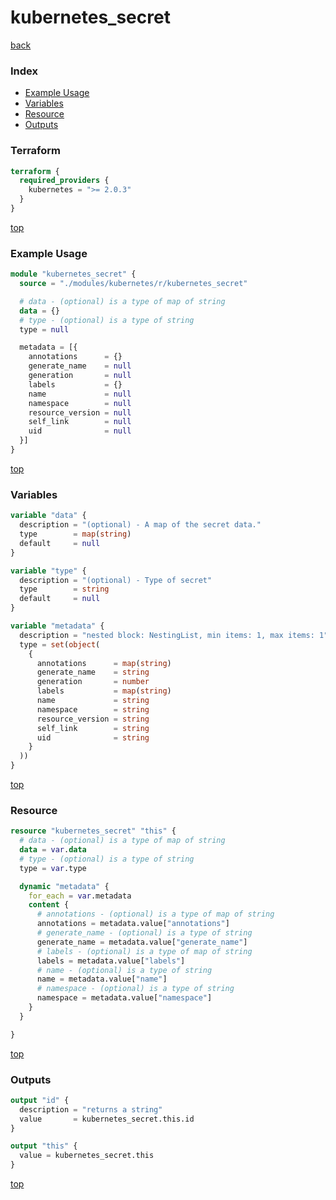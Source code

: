 # kubernetes_secret

[back](../kubernetes.md)

### Index

- [Example Usage](#example-usage)
- [Variables](#variables)
- [Resource](#resource)
- [Outputs](#outputs)

### Terraform

```terraform
terraform {
  required_providers {
    kubernetes = ">= 2.0.3"
  }
}
```

[top](#index)

### Example Usage

```terraform
module "kubernetes_secret" {
  source = "./modules/kubernetes/r/kubernetes_secret"

  # data - (optional) is a type of map of string
  data = {}
  # type - (optional) is a type of string
  type = null

  metadata = [{
    annotations      = {}
    generate_name    = null
    generation       = null
    labels           = {}
    name             = null
    namespace        = null
    resource_version = null
    self_link        = null
    uid              = null
  }]
}
```

[top](#index)

### Variables

```terraform
variable "data" {
  description = "(optional) - A map of the secret data."
  type        = map(string)
  default     = null
}

variable "type" {
  description = "(optional) - Type of secret"
  type        = string
  default     = null
}

variable "metadata" {
  description = "nested block: NestingList, min items: 1, max items: 1"
  type = set(object(
    {
      annotations      = map(string)
      generate_name    = string
      generation       = number
      labels           = map(string)
      name             = string
      namespace        = string
      resource_version = string
      self_link        = string
      uid              = string
    }
  ))
}
```

[top](#index)

### Resource

```terraform
resource "kubernetes_secret" "this" {
  # data - (optional) is a type of map of string
  data = var.data
  # type - (optional) is a type of string
  type = var.type

  dynamic "metadata" {
    for_each = var.metadata
    content {
      # annotations - (optional) is a type of map of string
      annotations = metadata.value["annotations"]
      # generate_name - (optional) is a type of string
      generate_name = metadata.value["generate_name"]
      # labels - (optional) is a type of map of string
      labels = metadata.value["labels"]
      # name - (optional) is a type of string
      name = metadata.value["name"]
      # namespace - (optional) is a type of string
      namespace = metadata.value["namespace"]
    }
  }

}
```

[top](#index)

### Outputs

```terraform
output "id" {
  description = "returns a string"
  value       = kubernetes_secret.this.id
}

output "this" {
  value = kubernetes_secret.this
}
```

[top](#index)